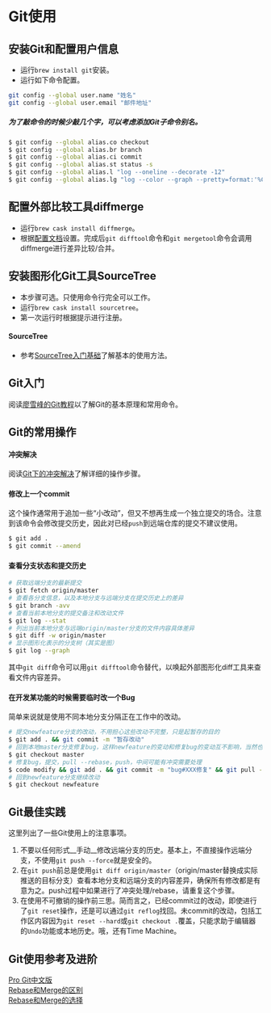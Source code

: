 # Git使用

## 安装Git和配置用户信息
* 运行`brew install git`安装。
* 运行如下命令配置。

```sh
git config --global user.name "姓名"
git config --global user.email "邮件地址"
```

##### 为了敲命令的时候少敲几个字，可以考虑添加Git子命令别名。

```sh
$ git config --global alias.co checkout
$ git config --global alias.br branch
$ git config --global alias.ci commit
$ git config --global alias.st status -s
$ git config --global alias.l "log --oneline --decorate -12"
$ git config --global alias.lg "log --color --graph --pretty=format:'%Cred%h%Creset -%C(yellow)%d%Creset %s %Cgreen(%cr) %C(bold blue)<%an>%Creset' --abbrev-commit --"
```

## 配置外部比较工具diffmerge
* 运行`brew cask install diffmerge`。
* 根据[配置文档](https://sourcegear.com/diffmerge/webhelp/sec__git__mac.html)设置。完成后`git difftool`命令和`git mergetool`命令会调用diffmerge进行差异比较/合并。

## 安装图形化Git工具SourceTree
* 本步骤可选。只使用命令行完全可以工作。
* 运行`brew cask install sourcetree`。
* 第一次运行时根据提示进行注册。

#### SourceTree
* 参考[SourceTree入门基础](http://www.jianshu.com/p/be9f0484af9d)了解基本的使用方法。

## Git入门
阅读[廖雪峰的Git教程](http://www.liaoxuefeng.com/wiki/0013739516305929606dd18361248578c67b8067c8c017b000)以了解Git的基本原理和常用命令。

## Git的常用操作

#### 冲突解决
阅读[Git下的冲突解决](http://www.cnblogs.com/sinojelly/archive/2011/08/07/2130172.html)了解详细的操作步骤。

#### 修改上一个commit
这个操作通常用于追加一些“小改动”，但又不想再生成一个独立提交的场合。注意到该命令会修改提交历史，因此对已经`push`到远端仓库的提交不建议使用。

```sh
$ git add .
$ git commit --amend
```

#### 查看分支状态和提交历史

```sh
# 获取远端分支的最新提交
$ git fetch origin/master
# 查看各分支信息，以及本地分支与远端分支在提交历史上的差异
$ git branch -avv
# 查看当前本地分支的提交备注和改动文件
$ git log --stat
# 列出当前本地分支与远端origin/master分支的文件内容具体差异
$ git diff -w origin/master
# 显示图形化表示的分支树（其实是图）
$ git log --graph
```
其中`git diff`命令可以用`git difftool`命令替代，以唤起外部图形化diff工具来查看文件内容差异。

#### 在开发某功能的时候需要临时改一个Bug
简单来说就是使用不同本地分支分隔正在工作中的改动。

```sh
# 提交newfeature分支的改动，不用担心这些改动不完整，只是起暂存的目的
$ git add . && git commit -m "暂存改动"
# 回到本地master分支修复bug，这样newfeature的变动和修复bug的变动互不影响，当然也可以再新建一个分支
$ git checkout master
# 修复bug，提交，pull --rebase，push，中间可能有冲突需要处理
$ code modify && git add . && git commit -m "bug#XXX修复" && git pull --rebase && git push
# 回到newfeature分支继续改动
$ git checkout newfeature
```

## Git最佳实践
这里列出了一些Git使用上的注意事项。

1. 不要以任何形式__手动__修改远端分支的历史。基本上，不直接操作远端分支，不使用`git push --force`就是安全的。
2. 在`git push`前总是使用`git diff origin/master`（origin/master替换成实际推送的目标分支）查看本地分支和远端分支的内容差异，确保所有修改都是有意为之。push过程中如果进行了冲突处理/rebase，请重复这个步骤。
3. 在使用不可撤销的操作前三思。简而言之，已经commit过的改动，即使进行了`git reset`操作，还是可以通过`git reflog`找回。未commit的改动，包括工作区内容因为`git reset --hard`或`git checkout .`覆盖，只能求助于编辑器的`Undo`功能或本地历史。哦，还有Time Machine。

## Git使用参考及进阶
[Pro Git中文版](https://git-scm.com/book/zh/v2)  
[Rebase和Merge的区别](https://www.atlassian.com/git/tutorials/merging-vs-rebasing/)  
[Rebase和Merge的选择](http://www.cnblogs.com/iammatthew/archive/2011/12/06/2277383.html)  



